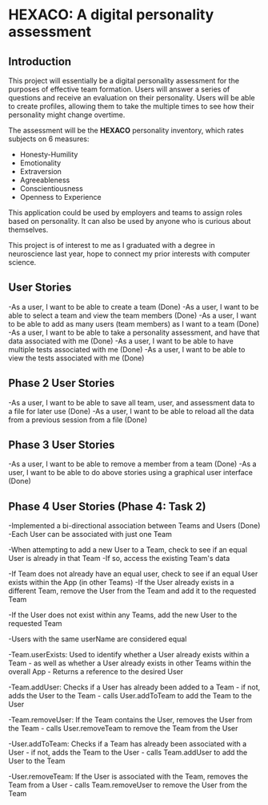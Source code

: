 # HEXACO: A digital personality assessment
## Introduction

This project will essentially be a digital personality assessment for the purposes of effective team formation.
Users will answer a series of questions and receive an evaluation on their personality. Users will be able to create 
profiles, allowing them to take the multiple times to see how their personality might change overtime. 

The assessment will be the **HEXACO** personality inventory, which rates subjects on 6 measures:
- Honesty-Humility
- Emotionality
- Extraversion
- Agreeableness
- Conscientiousness
- Openness to Experience

This application could be used by employers and teams to assign roles based on personality. It can also be 
used by anyone who is curious about themselves.

This project is of interest to me as I graduated with a degree in neuroscience last year, 
hope to connect my prior interests with computer science.

## User Stories
-As a user, I want to be able to create a team (Done)
-As a user, I want to be able to select a team and view the team members (Done)
-As a user, I want to be able to add as many users (team members) as I want to a team (Done)
-As a user, I want to be able to take a personality assessment, and have that data associated with me (Done)
-As a user, I want to be able to have multiple tests associated with me (Done)
-As a user, I want to be able to view the tests associated with me (Done)

## Phase 2 User Stories
-As a user, I want to be able to save all team, user, and assessment data to a file for later use (Done)
-As a user, I want to be able to reload all the data from a previous session from a file (Done)

## Phase 3 User Stories
-As a user, I want to be able to remove a member from a team (Done)
-As a user, I want to be able to do above stories using a graphical user interface (Done)

## Phase 4 User Stories (Phase 4: Task 2)
-Implemented a bi-directional association between Teams and Users (Done)
-Each User can be associated with just one Team

-When attempting to add a new User to a Team, check to see if an equal User is already in that Team
-If so, access the existing Team's data

-If Team does not already have an equal user, check to see if an equal User exists within the App (in other Teams)
-If the User already exists in a different Team, remove the User from the Team and add it to the requested Team

-If the User does not exist within any Teams, add the new User to the requested Team

-Users with the same userName are considered equal

-Team.userExists: Used to identify whether a User already exists within a Team
        - as well as whether a User already exists in other Teams within the overall App
        - Returns a reference to the desired User
        
-Team.addUser: Checks if a User has already been added to a Team
        - if not, adds the User to the Team
        - calls User.addToTeam to add the Team to the User
        
-Team.removeUser: If the Team contains the User, removes the User from the Team
        - calls User.removeTeam to remove the Team from the User

-User.addToTeam: Checks if a Team has already been associated with a User
        - if not, adds the Team to the User
        - calls Team.addUser to add the User to the Team
        
-User.removeTeam: If the User is associated with the Team, removes the Team from a User
        - calls Team.removeUser to remove the User from the Team        